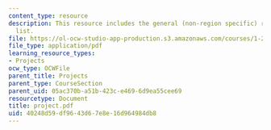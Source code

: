 ```yaml
---
content_type: resource
description: This resource includes the general (non-region specific) reading resource
  list.
file: https://ol-ocw-studio-app-production.s3.amazonaws.com/courses/1-212j-an-introduction-to-intelligent-transportation-systems-spring-2005/40248d59df9643d67e8e16d964984db8_project.pdf
file_type: application/pdf
learning_resource_types:
- Projects
ocw_type: OCWFile
parent_title: Projects
parent_type: CourseSection
parent_uid: 05ac370b-a51b-423c-e469-6d9ea55cee69
resourcetype: Document
title: project.pdf
uid: 40248d59-df96-43d6-7e8e-16d964984db8
---
```

